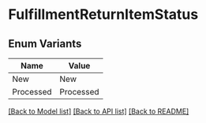 # FulfillmentReturnItemStatus

## Enum Variants

| Name | Value |
|---- | -----|
| New | New |
| Processed | Processed |


[[Back to Model list]](../README.md#documentation-for-models) [[Back to API list]](../README.md#documentation-for-api-endpoints) [[Back to README]](../README.md)


